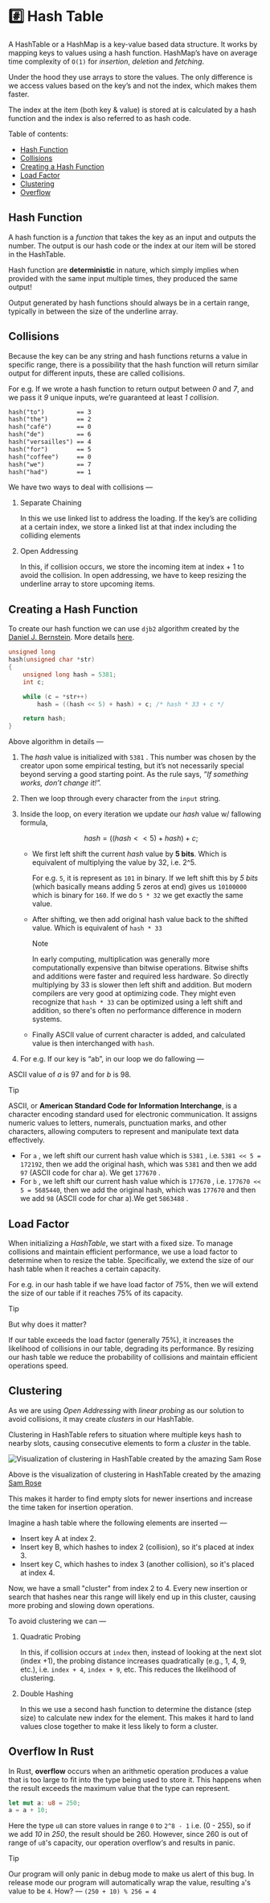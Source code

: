 # :hash: Hash Table

A HashTable or a HashMap is a key-value based data structure. It works by mapping keys to values
using a hash function. HashMap’s have on average time complexity of `O(1)` for *insertion*,
*deletion* and *fetching*.

Under the hood they use arrays to store the values. The only difference is we access values based
on the key’s and not the index, which makes them faster.

The index at the item (both key & value) is stored at is calculated by a hash function and the index
is also referred to as hash code.

Table of contents:

- [Hash Function](#hash-function)
- [Collisions](#collisions)
- [Creating a Hash Function](#creating-a-hash-function)
- [Load Factor](#load-factor)
- [Clustering](#clustering)
- [Overflow](#overflow-in-rust)

## Hash Function

A hash function is a *function* that takes the key as an input and outputs the number.
The output is our hash code or the index at our item will be stored in the HashTable.

Hash function are **deterministic** in nature, which simply implies when provided with the same input
multiple times, they produced the same output!

Output generated by hash functions should always be in a certain range, typically in between the size
of the underline array.

## Collisions

Because the key can be any string and hash functions returns a value in specific range,
there is a possibility that the hash function will return similar output for different
inputs, these are called collisions.

For e.g. If we wrote a hash function to return output between *0* and *7*, and we pass it
*9* unique inputs, we’re guaranteed at least *1 collision*.

```txt
hash("to")         == 3
hash("the")        == 2
hash("café")       == 0
hash("de")         == 6
hash("versailles") == 4
hash("for")        == 5
hash("coffee")     == 0
hash("we")         == 7
hash("had")        == 1
```

We have two ways to deal with collisions —

1. Separate Chaining

    In this we use linked list to address the loading. If the key’s are colliding at a
    certain index, we store a linked list at that index including the colliding elements

2. Open Addressing

    In this, if collision occurs, we store the incoming item at index + 1 to avoid the
    collision. In open addressing, we have to keep resizing the underline array to store
    upcoming items.

## Creating a Hash Function

To create our hash function we can use `djb2` algorithm created by the
[Daniel J. Bernstein](https://en.wikipedia.org/wiki/Daniel_J._Bernstein). More details
[here](https://theartincode.stanis.me/008-djb2/).

```c
unsigned long
hash(unsigned char *str)
{
    unsigned long hash = 5381;
    int c;

    while (c = *str++)
        hash = ((hash << 5) + hash) + c; /* hash * 33 + c */

    return hash;
}
```

Above algorithm in details —

1. The *hash* value is initialized with `5381` . This number was chosen by the creator
upon some empirical testing, but it’s not necessarily special beyond serving a good
starting point. As the rule says, *”If something works, don’t change it!”.*
2. Then we loop through every character from the `input` string.
3. Inside the loop, on every iteration we update our *hash* value w/ fallowing formula,

    $$
    hash = ((hash << 5) + hash) + c;
    $$

    - We first left shift the current *hash* value by **5 bits**. Which is equivalent
    of multiplying the value by 32, i.e. 2^5.

        For e.g. `5`, it is represent as `101` in binary. If we left shift this
        by *5 bits* (which basically means adding 5 zeros at end) gives us `10100000`
        which is binary for `160`. If we do `5 * 32` we get exactly the same value.

    - After shifting, we then add original hash value back to the shifted value.
    Which is equivalent of `hash * 33`

        > [!NOTE]
        > In early computing, multiplication was generally more computationally expensive
        > than bitwise operations. Bitwise shifts and additions were faster and required
        > less hardware. So directly multiplying by 33 is slower then left shift and addition.
        > But modern compilers are very good at optimizing code. They might even recognize
        > that `hash * 33` can be optimized using a left shift and addition, so there's
        > often no performance difference in modern systems.

    - Finally ASCII value of current character is added, and calculated value is then
    interchanged with `hash`.

4. For e.g. If our key is “ab”, in our loop we do fallowing —

ASCII value of *a* is 97 and for *b* is 98.

> [!TIP]
> ASCII, or **American Standard Code for Information Interchange**, is a character encoding
> standard used for electronic communication. It assigns numeric values to letters, numerals,
> punctuation marks, and other characters, allowing computers to represent and manipulate text
> data effectively.

- For `a` , we left shift our current hash value which is `5381` , i.e. `5381 << 5 = 172192`,
then we add the original hash, which was `5381` and then we add `97` (ASCII code for char a).
We get `177670` .
- For `b` , we left shift our current hash value which is `177670` , i.e. `177670 << 5 = 5685440`,
then we add the original hash, which was `177670` and then we add `98` (ASCII code for char a).We get `5863488` .

## Load Factor

When initializing a *HashTable*, we start with a fixed size. To manage collisions and maintain efficient
performance, we use a load factor to determine when to resize the table. Specifically, we extend the size
of our hash table when it reaches a certain capacity.

For e.g. in our hash table if we have load factor of 75%, then we will extend the size of our table if it
reaches 75% of its capacity.

> [!TIP]
> But why does it matter?
>
> If our table exceeds the load factor (generally 75%), it increases the likelihood of collisions in our table,
> degrading its performance. By resizing our hash table we reduce the probability of collisions and maintain
> efficient operations speed.

## Clustering

As we are using *Open Addressing* with *linear probing* as our solution to avoid collisions,
it may create *clusters* in our HashTable.

Clustering in HashTable refers to situation where multiple keys hash to nearby slots, causing
consecutive elements to form a *cluster* in the table.

![Visualization of clustering in HashTable created by the amazing [Sam Rose](https://samwho.dev/)](./images/clustering.png)

Above is the visualization of clustering in HashTable created by the amazing [Sam Rose](https://samwho.dev/)

This makes it harder to find empty slots for newer insertions and increase the time taken
for insertion operation.

Imagine a hash table where the following elements are inserted —

- Insert key A at index 2.
- Insert key B, which hashes to index 2 (collision), so it's placed at index 3.
- Insert key C, which hashes to index 3 (another collision), so it's placed at index 4.

Now, we have a small "cluster" from index 2 to 4. Every new insertion or search that hashes near
this range will likely end up in this cluster, causing more probing and slowing down operations.

To avoid clustering we can —

1. Quadratic Probing

    In this, if collision occurs at `index`  then, instead of looking at the next slot (index +1),
    the probing distance increases quadratically (e.g., 1, 4, 9, etc.), i.e. `index + 4`, `index + 9`,
    etc. This reduces the likelihood of clustering.

2. Double Hashing

    In this we use a second hash function to determine the distance (step size) to calculate new
    index for the element. This makes it hard to land values close together to make it less likely
    to form a cluster.

## Overflow In Rust

In Rust, **overflow** occurs when an arithmetic operation produces a value that is too large to fit into
the type being used to store it. This happens when the result exceeds the maximum value that the type can represent.

```rust
let mut a: u8 = 250;
a = a + 10;
```

Here the type `u8` can store values in range `0` to `2^8 - 1` i.e. (0 - 255), so if we add *10* in *250*,
the result should be 260. However, since 260 is out of range of `u8`'s capacity, our operation overflow‘s
and results in panic.

> [!TIP]
> Our program will only panic in debug mode to make us alert of this bug. In release mode our program will
> automatically wrap the value, resulting `a`'s value to be `4`. How? — `(250 + 10) % 256 = 4`
